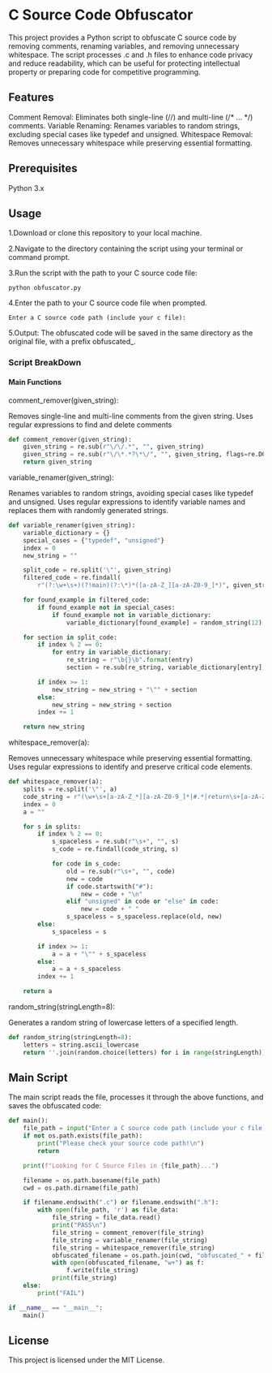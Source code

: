 # C Source Code Obfuscator
This project provides a Python script to obfuscate C source code by removing comments, renaming variables, and removing unnecessary whitespace. The script processes .c and .h files to enhance code privacy and reduce readability, which can be useful for protecting intellectual property or preparing code for competitive programming.

## Features
Comment Removal: Eliminates both single-line (//) and multi-line (/* ... */) comments.
Variable Renaming: Renames variables to random strings, excluding special cases like typedef and unsigned.
Whitespace Removal: Removes unnecessary whitespace while preserving essential formatting.

## Prerequisites
Python 3.x

## Usage
1.Download or clone this repository to your local machine.

2.Navigate to the directory containing the script using your terminal or command prompt.

3.Run the script with the path to your C source code file:
```shell
python obfuscator.py
```

4.Enter the path to your C source code file when prompted.
```shell
Enter a C source code path (include your c file):
```
5.Output: The obfuscated code will be saved in the same directory as the original file, with a prefix obfuscated_.

### Script BreakDown
#### Main Functions
comment_remover(given_string):

Removes single-line and multi-line comments from the given string.
Uses regular expressions to find and delete comments
```python
def comment_remover(given_string):
    given_string = re.sub(r"\/\/.*", "", given_string)
    given_string = re.sub(r"\/\*.*?\*\/", "", given_string, flags=re.DOTALL)
    return given_string
```
variable_renamer(given_string):

Renames variables to random strings, avoiding special cases like typedef and unsigned.
Uses regular expressions to identify variable names and replaces them with randomly generated strings.
```python
def variable_renamer(given_string):
    variable_dictionary = {}
    special_cases = {"typedef", "unsigned"}
    index = 0
    new_string = ""

    split_code = re.split('\"', given_string)
    filtered_code = re.findall(
        r"(?:\w+\s+)(?!main)(?:\*)*([a-zA-Z_][a-zA-Z0-9_]*)", given_string)

    for found_example in filtered_code:
        if found_example not in special_cases:
            if found_example not in variable_dictionary:
                variable_dictionary[found_example] = random_string(12)

    for section in split_code:
        if index % 2 == 0:
            for entry in variable_dictionary:
                re_string = r"\b{}\b".format(entry)
                section = re.sub(re_string, variable_dictionary[entry], section)

        if index >= 1:
            new_string = new_string + "\"" + section
        else:
            new_string = new_string + section
        index += 1

    return new_string
```
whitespace_remover(a):

Removes unnecessary whitespace while preserving essential formatting.
Uses regular expressions to identify and preserve critical code elements.
```python
def whitespace_remover(a):
    splits = re.split('\"', a)
    code_string = r"(\w+\s+[a-zA-Z_*][a-zA-Z0-9_]*|#.*|return\s+[a-zA-Z0-9_]*|else)"
    index = 0
    a = ""

    for s in splits:
        if index % 2 == 0:
            s_spaceless = re.sub(r"\s+", "", s)
            s_code = re.findall(code_string, s)

            for code in s_code:
                old = re.sub(r"\s+", "", code)
                new = code
                if code.startswith("#"):
                    new = code + "\n"
                elif "unsigned" in code or "else" in code:
                    new = code + " "
                s_spaceless = s_spaceless.replace(old, new)
        else:
            s_spaceless = s

        if index >= 1:
            a = a + "\"" + s_spaceless
        else:
            a = a + s_spaceless
        index += 1

    return a
```
random_string(stringLength=8):

Generates a random string of lowercase letters of a specified length.
```python
def random_string(stringLength=8):
    letters = string.ascii_lowercase
    return ''.join(random.choice(letters) for i in range(stringLength))
```
## Main Script
The main script reads the file, processes it through the above functions, and saves the obfuscated code:
```python
def main():
    file_path = input("Enter a C source code path (include your c file):")
    if not os.path.exists(file_path):
        print("Please check your source code path!\n")
        return

    print(f"Looking for C Source Files in {file_path}...")

    filename = os.path.basename(file_path)
    cwd = os.path.dirname(file_path)

    if filename.endswith(".c") or filename.endswith(".h"):
        with open(file_path, 'r') as file_data:
            file_string = file_data.read()
            print("PASS\n")
            file_string = comment_remover(file_string)
            file_string = variable_renamer(file_string)
            file_string = whitespace_remover(file_string)
            obfuscated_filename = os.path.join(cwd, "obfuscated_" + filename)
            with open(obfuscated_filename, "w+") as f:
                f.write(file_string)
            print(file_string)
    else:
        print("FAIL")

if __name__ == "__main__":
    main()
```
## License
This project is licensed under the MIT License.
